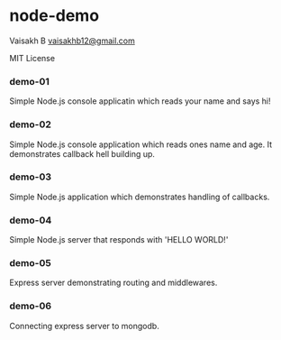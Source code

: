 node-demo
============

Vaisakh B
vaisakhb12@gmail.com

MIT License


### demo-01
Simple Node.js console applicatin which reads your name and says hi!

### demo-02
Simple Node.js console application which reads ones name and age. It demonstrates callback hell building up.

### demo-03
Simple Node.js application which demonstrates handling of callbacks.

### demo-04
Simple Node.js server that responds with 'HELLO WORLD!'

### demo-05
Express server demonstrating routing and middlewares.

### demo-06
Connecting express server to mongodb.